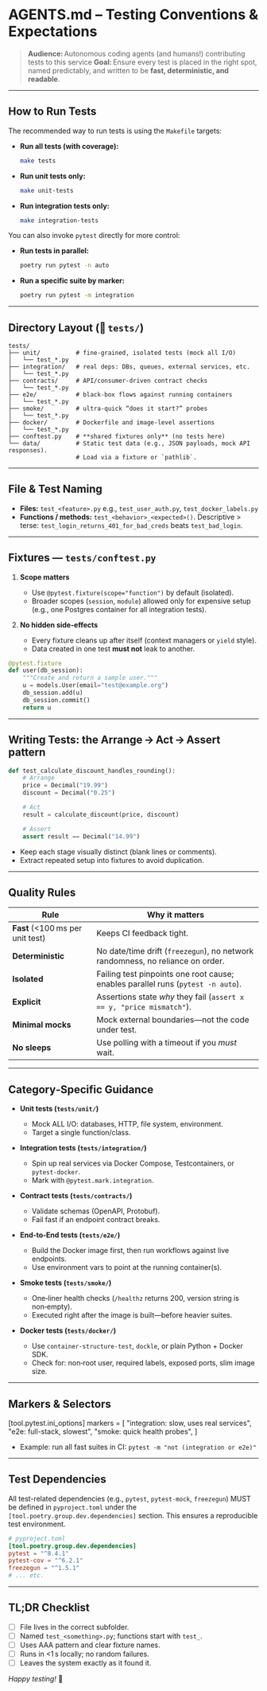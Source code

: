 # AGENTS.md – Testing Conventions & Expectations

> **Audience:** Autonomous coding agents (and humans!) contributing tests to this service
> **Goal:** Ensure every test is placed in the right spot, named predictably, and written to be **fast, deterministic, and readable**.

---

## How to Run Tests

The recommended way to run tests is using the `Makefile` targets:

*   **Run all tests (with coverage):**
    ```bash
    make tests
    ```
*   **Run unit tests only:**
    ```bash
    make unit-tests
    ```
*   **Run integration tests only:**
    ```bash
    make integration-tests
    ```

You can also invoke `pytest` directly for more control:

*   **Run tests in parallel:**
    ```bash
    poetry run pytest -n auto
    ```
*   **Run a specific suite by marker:**
    ```bash
    poetry run pytest -m integration
    ```

---

## Directory Layout (📁 `tests/`)

```
tests/
├── unit/          # fine‑grained, isolated tests (mock all I/O)
│   └── test_*.py
├── integration/   # real deps: DBs, queues, external services, etc.
│   └── test_*.py
├── contracts/     # API/consumer‑driven contract checks
│   └── test_*.py
├── e2e/           # black‑box flows against running containers
│   └── test_*.py
├── smoke/         # ultra‑quick “does it start?” probes
│   └── test_*.py
├── docker/        # Dockerfile and image‑level assertions
│   └── test_*.py
├── conftest.py    # **shared fixtures only** (no tests here)
└── data/          # Static test data (e.g., JSON payloads, mock API responses).
                   # Load via a fixture or `pathlib`.
```

---

## File & Test Naming

* **Files:** `test_<feature>.py`
  e.g., `test_user_auth.py`, `test_docker_labels.py`
* **Functions / methods:** `test_<behavior>_<expected>()`.
  Descriptive > terse: `test_login_returns_401_for_bad_creds` beats `test_bad_login`.

---

## Fixtures — `tests/conftest.py`

1. **Scope matters**

   * Use `@pytest.fixture(scope="function")` by default (isolated).
   * Broader scopes (`session`, `module`) allowed only for expensive setup (e.g., one Postgres container for all integration tests).
2. **No hidden side‑effects**

   * Every fixture cleans up after itself (context managers or `yield` style).
   * Data created in one test **must not** leak to another.

```python
@pytest.fixture
def user(db_session):
    """Create and return a sample user."""
    u = models.User(email="test@example.org")
    db_session.add(u)
    db_session.commit()
    return u
```

---

## Writing Tests: the **Arrange → Act → Assert** pattern

```python
def test_calculate_discount_handles_rounding():
    # Arrange
    price = Decimal("19.99")
    discount = Decimal("0.25")

    # Act
    result = calculate_discount(price, discount)

    # Assert
    assert result == Decimal("14.99")
```

* Keep each stage visually distinct (blank lines or comments).
* Extract repeated setup into fixtures to avoid duplication.

---

## Quality Rules

| Rule                             | Why it matters                                                                   |
| -------------------------------- | -------------------------------------------------------------------------------- |
| **Fast** (<100 ms per unit test) | Keeps CI feedback tight.                                                         |
| **Deterministic**                | No date/time drift (`freezegun`), no network randomness, no reliance on order.   |
| **Isolated**                     | Failing test pinpoints one root cause; enables parallel runs (`pytest -n auto`). |
| **Explicit**                     | Assertions state *why* they fail (`assert x == y, "price mismatch"`).            |
| **Minimal mocks**                | Mock external boundaries—not the code under test.                                |
| **No sleeps**                    | Use polling with a timeout if you *must* wait.                                   |

---

## Category‑Specific Guidance

* **Unit tests (`tests/unit/`)**

  * Mock ALL I/O: databases, HTTP, file system, environment.
  * Target a single function/class.

* **Integration tests (`tests/integration/`)**

  * Spin up real services via Docker Compose, Testcontainers, or `pytest-docker`.
  * Mark with `@pytest.mark.integration`.

* **Contract tests (`tests/contracts/`)**

  * Validate schemas (OpenAPI, Protobuf).
  * Fail fast if an endpoint contract breaks.

* **End‑to‑End tests (`tests/e2e/`)**

  * Build the Docker image first, then run workflows against live endpoints.
  * Use environment vars to point at the running container(s).

* **Smoke tests (`tests/smoke/`)**

  * One‑liner health checks (`/healthz` returns 200, version string is non‑empty).
  * Executed right after the image is built—before heavier suites.

* **Docker tests (`tests/docker/`)**

  * Use `container‑structure‑test`, `dockle`, or plain Python + Docker SDK.
  * Check for: non‑root user, required labels, exposed ports, slim image size.

---

## Markers & Selectors

[tool.pytest.ini_options]
markers = [
    "integration: slow, uses real services",
    "e2e: full-stack, slowest",
    "smoke: quick health probes",
]
* Example: run all fast suites in CI:
  `pytest -m "not (integration or e2e)"`

---

## Test Dependencies

All test-related dependencies (e.g., `pytest`, `pytest-mock`, `freezegun`) MUST be defined in `pyproject.toml` under the `[tool.poetry.group.dev.dependencies]` section. This ensures a reproducible test environment.

```toml
# pyproject.toml
[tool.poetry.group.dev.dependencies]
pytest = "^8.4.1"
pytest-cov = "^6.2.1"
freezegun = "^1.5.1"
# ... etc.
```

---

## TL;DR Checklist

* [ ] File lives in the correct subfolder.
* [ ] Named `test_<something>.py`; functions start with `test_`.
* [ ] Uses AAA pattern and clear fixture names.
* [ ] Runs in <1 s locally; no random failures.
* [ ] Leaves the system exactly as it found it.

*Happy testing!* 🎉
